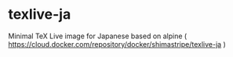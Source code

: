 # texlive-ja
 Minimal TeX Live image for Japanese based on alpine ( https://cloud.docker.com/repository/docker/shimastripe/texlive-ja )
